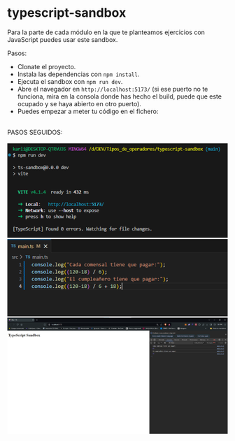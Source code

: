 # typescript-sandbox

Para la parte de cada módulo en la que te planteamos ejercicios con JavaScript puedes usar este sandbox.

Pasos:

- Clonate el proyecto.
- Instala las dependencias con `npm install`.
- Ejecuta el sandbox con `npm run dev`.
- Abre el navegador en `http://localhost:5173/` (si ese puerto no te funciona, mira en la consola donde has hecho el build, puede que este ocupado y se haya abierto en otro puerto).
- Puedes empezar a meter tu código en el fichero:


<br>PASOS SEGUIDOS:
<br><br>
<img src="./assets/img/Captura1.png">
<img src="./assets/img/Captura2.png">
<img src="./assets/img/Captura3.png">
